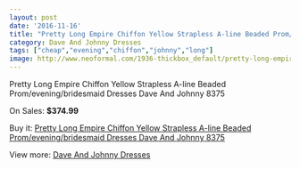 ```yaml
---
layout: post
date: '2016-11-16'
title: "Pretty Long Empire Chiffon Yellow Strapless A-line Beaded Prom/evening/bridesmaid Dresses Dave And Johnny 8375"
category: Dave And Johnny Dresses
tags: ["cheap","evening","chiffon","johnny","long"]
image: http://www.neoformal.com/1936-thickbox_default/pretty-long-empire-chiffon-yellow-strapless-a-line-beaded-prom-evening-bridesmaid-dresses-dave-and-johnny-8375.jpg
---
```

Pretty Long Empire Chiffon Yellow Strapless A-line Beaded Prom/evening/bridesmaid Dresses Dave And Johnny 8375

On Sales: **$374.99**
<a href="https://www.neoformal.com/en/dave-and-johnny-dresses/701-pretty-long-empire-chiffon-yellow-strapless-a-line-beaded-prom-evening-bridesmaid-dresses-dave-and-johnny-8375.html"><amp-img layout="responsive" width="600" height="600" src="//www.neoformal.com/1936-thickbox_default/pretty-long-empire-chiffon-yellow-strapless-a-line-beaded-prom-evening-bridesmaid-dresses-dave-and-johnny-8375.jpg" alt="Pretty Long Empire Chiffon Yellow Strapless A-line Beaded Prom/evening/bridesmaid Dresses Dave And Johnny 8375 0" /></a>
<a href="https://www.neoformal.com/en/dave-and-johnny-dresses/701-pretty-long-empire-chiffon-yellow-strapless-a-line-beaded-prom-evening-bridesmaid-dresses-dave-and-johnny-8375.html"><amp-img layout="responsive" width="600" height="600" src="//www.neoformal.com/1937-thickbox_default/pretty-long-empire-chiffon-yellow-strapless-a-line-beaded-prom-evening-bridesmaid-dresses-dave-and-johnny-8375.jpg" alt="Pretty Long Empire Chiffon Yellow Strapless A-line Beaded Prom/evening/bridesmaid Dresses Dave And Johnny 8375 1" /></a>

Buy it: [Pretty Long Empire Chiffon Yellow Strapless A-line Beaded Prom/evening/bridesmaid Dresses Dave And Johnny 8375](https://www.neoformal.com/en/dave-and-johnny-dresses/701-pretty-long-empire-chiffon-yellow-strapless-a-line-beaded-prom-evening-bridesmaid-dresses-dave-and-johnny-8375.html "Pretty Long Empire Chiffon Yellow Strapless A-line Beaded Prom/evening/bridesmaid Dresses Dave And Johnny 8375")

View more: [Dave And Johnny Dresses](https://www.neoformal.com/en/9-dave-and-johnny-dresses "Dave And Johnny Dresses")